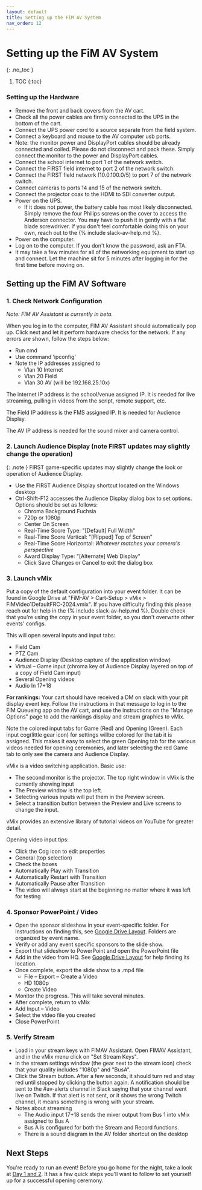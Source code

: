 ```yaml
---
layout: default
title: Setting up the FiM AV System
nav_order: 12
---
```


# Setting up the FiM AV System
{: .no_toc }

1. TOC
{:toc}

### Setting up the Hardware

- Remove the front and back covers from the AV cart.
- Check all the power cables are firmly connected to the UPS in the bottom of the cart.
- Connect the UPS power cord to a source separate from the field system.
- Connect a keyboard and mouse to the AV computer usb ports.
- Note: the monitor power and DisplayPort cables should be already connected and coiled. Please do not disconnect and pack these. Simply connect the monitor to the power and DisplayPort cables.
- Connect the school internet to port 1 of the network switch.
- Connect the FIRST field internet to port 2 of the network switch.
- Connect the FIRST field network (10.0.100.0/5) to port 7 of the network switch.
- Connect cameras to ports 14 and 15 of the network switch.
- Connect the projector coax to the HDMI to SDI converter output.
- Power on the UPS.
    - If it does not power, the battery cable has most likely disconnected. Simply remove the four Philips screws on the cover to access the Anderson connector. You may have to push it in gently with a flat blade screwdriver. If you don't feel comfortable doing this on your own, reach out to the {% include slack-av-help.md %}.
- Power on the computer.
- Log on to the computer. If you don't know the password, ask an FTA.
- It may take a few minutes for all of the networking equipment to start up and connect. Let the machine sit for 5 minutes after logging in for the first time before moving on.
 
## Setting up the FiM AV Software
 
### 1. Check Network Configuration

*Note: FIM AV Assistant is currently in beta.*

When you log in to the computer, FIM AV Assistant should automatically pop up. Click next and let it perform hardware checks for the network. If any errors are shown, follow the steps below:

- Run cmd 
- Use command ‘ipconfig’ 
- Note the IP addresses assigned to 
    - Vlan 10 Internet 
    - Vlan 20 Field 
    - Vlan 30 AV (will be 192.168.25.10x) 
 
The internet IP address is the school/venue assigned IP. It is needed for live streaming, pulling in videos from the script, remote support, etc.

The Field IP address is the FMS assigned IP. It is needed for Audience Display.

The AV IP address is needed for the sound mixer and camera control. 
 
### 2. Launch Audience Display (note FIRST updates may slightly change the operation) 

{: .note }
FIRST game-specific updates may slightly change the look or operation of Audience Display.

- Use the FIRST Audience Display shortcut located on the Windows desktop 
- Ctrl-Shift-F12 accesses the Audience Display dialog box to set options. Options should be set as follows: 
    - Chroma Background Fuchsia 
    - 720p or 1080p 
    - Center On Screen
    - Real-Time Score Type: "\[Default\] Full Width"
    - Real-Time Score Vertical: "\[Flipped\] Top of Screen"
    - Real-Time Score Horizontal: *Whatever matches your camera's perspective*
    - Award Display Type: "\[Alternate\] Web Display"
    - Click Save Changes or Cancel to exit the dialog box 
 
### 3. Launch vMix

<!-- TODO: These instructions don't seem to apply yet -->
<!-- You have two options. The easiest way is listed first 
- Option 1
    - Open the Events folder in the top left corner to the right of the vMix icon 
    - Find your event name and open that folder 
    - Double click on .vmix file to open it in vMix 
- Option 2: 
    - There is a desktop shortcut in the upper left corner and a taskbar shortcut on the bottom of the screen. 
    - Click the down triangle on the Open button at the top left 
    - Browse to the Events folder for your event and select the .vmix file  -->

Put a copy of the default configuration into your event folder. It can be found in Google Drive at "FiM-AV > Cart-Setup > vMix > FiMVideo1DefaultFRC-2024.vmix". If you have difficulty finding this please reach out for help in the {% include slack-av-help.md %}. Double check that you're using the copy in your event folder, so you don't overwrite other events' configs.

This will open several inputs and input tabs: 

- Field Cam  
- PTZ Cam 
- Audience Display (Desktop capture of the application window) 
- Virtual – Game input (chroma key of Audience Display layered on top of a copy of Field Cam input) 
- Several Opening videos 
- Audio In 17+18 

**For rankings:** Your cart should have received a DM on slack with your pit display event key. Follow the instructions in that message to log in to the FiM Queueing app on the AV cart, and use the instructions on the "Manage Options" page to add the rankings display and stream graphics to vMix.

Note the colored input tabs for Game (Red) and Opening (Green). Each input cog(little gear icon) for settings willbe colored for the tab it is assigned. This makes it easy to select the green Opening tab for the various videos needed for opening ceremonies, and later selecting the red Game tab to only see the camera and Audience Display. 
 
vMix is a video switching application. Basic use: 

- The second monitor is the projector. The top right window in vMix is the currently showing input 
- The Preview window is the top left.
- Selecting various inputs will put them in the Preview screen. 
- Select a transition button between the Preview and Live screens to change the input. 

vMix provides an extensive library of tutorial videos on YouTube for greater detail. 
 
Opening video input tips: 

- Click the Cog icon to edit properties 
- General (top selection) 
- Check the boxes  
- Automatically Play with Transition 
- Automatically Restart with Transition 
- Automatically Pause after Transition 
- The video will always start at the beginning no matter where it was left for testing 
 
### 4. Sponsor PowerPoint / Video 
- Open the sponsor slideshow in your event-specific folder. For instructions on finding this, see [Google Drive Layout](../google-drive). Folders are organized by event name.
- Verify or add any event specific sponsors to the slide show.
- Export that slideshow to PowerPoint and open the PowerPoint file
- Add in the video from HQ. See [Google Drive Layout](../google-drive) for help finding its location.
- Once complete, export the slide show to a .mp4 file 
    - File – Export – Create a Video 
    - HD 1080p 
    - Create Video
- Monitor the progress. This will take several minutes.  
- After complete, return to vMix 
- Add Input – Video 
- Select the video file you created 
- Close PowerPoint 

### 5. Verify Stream
- Load in your stream keys with FIMAV Assistant. Open FIMAV Assistant, and in the vMix menu click on "Set Stream Keys".
- In the stream settings window (the gear next to the stream icon) check that your quality includes "1080p" and "BusA".
- Click the Stream button. After a few seconds, it should turn red and stay red until stopped by clicking the button again. A notification should be sent to the #av-alerts channel in Slack saying that your channel went live on Twitch. If that alert is not sent, or it shows the wrong Twitch channel, it means something is wrong with your stream.
- Notes about streaming 
    - The Audio input 17+18 sends the mixer output from Bus 1 into vMix assigned to Bus A 
    - Bus A is configured for both the Stream and Record functions. 
    - There is a sound diagram in the AV folder shortcut on the desktop

## Next Steps

You're ready to run an event! Before you go home for the night, take a look at [Day 1 and 2](../day-1-and-2). It has a few quick steps you'll want to follow to set yourself up for a successful opening ceremony.
